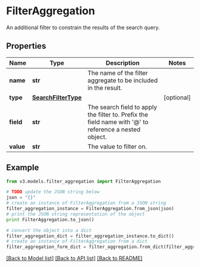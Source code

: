 # FilterAggregation

An additional filter to constrain the results of the search query.

## Properties
Name | Type | Description | Notes
------------ | ------------- | ------------- | -------------
**name** | **str** | The name of the filter aggregate to be included in the result. | 
**type** | [**SearchFilterType**](SearchFilterType.md) |  | [optional] 
**field** | **str** | The search field to apply the filter to.  Prefix the field name with &#39;@&#39; to reference a nested object.  | 
**value** | **str** | The value to filter on. | 

## Example

```python
from v3.models.filter_aggregation import FilterAggregation

# TODO update the JSON string below
json = "{}"
# create an instance of FilterAggregation from a JSON string
filter_aggregation_instance = FilterAggregation.from_json(json)
# print the JSON string representation of the object
print FilterAggregation.to_json()

# convert the object into a dict
filter_aggregation_dict = filter_aggregation_instance.to_dict()
# create an instance of FilterAggregation from a dict
filter_aggregation_form_dict = filter_aggregation.from_dict(filter_aggregation_dict)
```
[[Back to Model list]](../README.md#documentation-for-models) [[Back to API list]](../README.md#documentation-for-api-endpoints) [[Back to README]](../README.md)


